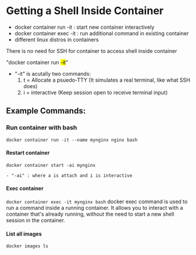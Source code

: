 # Getting a Shell Inside Container
- docker container run -it : start new container interactively
- docker container exec -it : run additional command in existing container
- different linux distros in containers

There is no need for SSH for container to access shell inside container

"docker container run <mark>-it</mark>"
- "-it" is acutally two commands:
    1. t = Allocate a psuedo-TTY (It simulates a real terminal, like what SSH does)
    2. i = interactive (Keep session open to receive terminal input)


## Example Commands:

### Run container with bash
```docker container run -it --name mynginx nginx bash```

#### Restart container 

```docker container start -ai mynginx```

    - "-ai" : where a is attach and i is interactive

#### Exec container

```docker container exec -it mynginx bash```
docker exec command is used to run a command inside a running container. It allows you to interact with a container that's already running, without the need to start a new shell session in the container. 

#### List all images
```docker images ls```